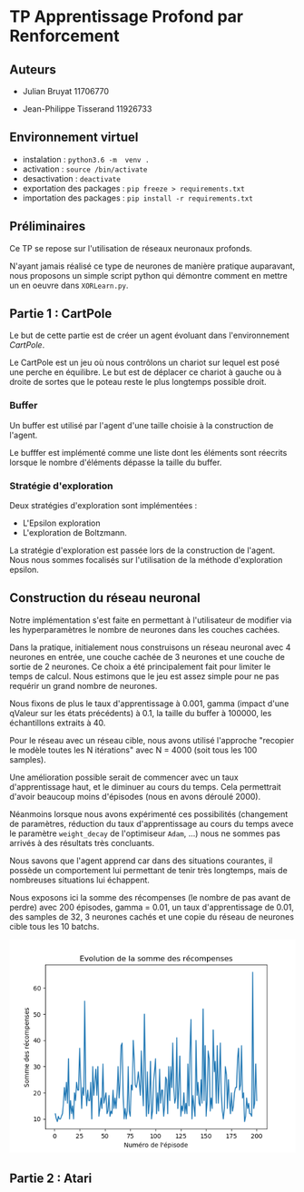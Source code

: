 # TP Apprentissage Profond par Renforcement

## Auteurs

- Julian Bruyat 11706770

- Jean-Philippe Tisserand 11926733


## Environnement virtuel
- instalation : `python3.6 -m  venv .`
- activation : `source /bin/activate`
- desactivation : `deactivate`
- exportation des packages : `pip freeze > requirements.txt`
- importation des packages : `pip install -r requirements.txt`

## Préliminaires

Ce TP se repose sur l'utilisation de réseaux neuronaux profonds.

N'ayant jamais réalisé ce type de neurones de manière pratique auparavant, nous
proposons un simple script python qui démontre comment en mettre un en oeuvre
dans `XORLearn.py`.



## Partie 1 : CartPole

Le but de cette partie est de créer un agent évoluant dans l'environnement
*CartPole*.

Le CartPole est un jeu où nous contrôlons un chariot sur lequel est posé une
perche en équilibre. Le but est de déplacer ce chariot à gauche ou à droite
de sortes que le poteau reste le plus longtemps possible droit.




### Buffer

Un buffer est utilisé par l'agent d'une taille choisie à la construction de
l'agent.

Le bufffer est implémenté comme une liste dont les éléments sont réecrits
lorsque le nombre d'éléments dépasse la taille du buffer.

### Stratégie d'exploration

Deux stratégies d'exploration sont implémentées :
- L'Epsilon exploration
- L'exploration de Boltzmann.

La stratégie d'exploration est passée lors de la construction de l'agent.
Nous nous sommes focalisés sur l'utilisation de la méthode d'exploration
epsilon.

## Construction du réseau neuronal

Notre implémentation s'est faite en permettant à l'utilisateur de modifier via
les hyperparamètres le nombre de neurones dans les couches cachées.

Dans la pratique, initialement nous construisons un réseau neuronal avec 4
neurones en entrée, une couche cachée de 3 neurones et une couche de sortie de
2 neurones. Ce choix a été principalement fait pour limiter le temps de calcul.
Nous estimons que le jeu est assez simple pour ne pas requérir un grand nombre
de neurones.

Nous fixons de plus le taux d'apprentissage à 0.001, gamma (impact d'une
qValeur sur les états précédents) à 0.1, la taille du buffer à 100000, les
échantillons extraits à 40.

Pour le réseau avec un réseau cible, nous avons utilisé l'approche "recopier le
modèle toutes les N itérations" avec N = 4000 (soit tous les 100 samples).

Une amélioration possible serait de commencer avec un taux d'apprentissage haut,
et le diminuer au cours du temps. Cela permettrait d'avoir beaucoup moins
d'épisodes (nous en avons déroulé 2000).

Néanmoins lorsque nous avons expérimenté ces possibilités (changement de paramètres,
réduction du taux d'apprentissage au cours du temps avece le paramètre `weight_decay`
de l'optimiseur `Adam`, ...) nous ne sommes pas arrivés à des résultats très concluants.

Nous savons que l'agent apprend car dans des situations courantes,
il possède un comportement lui permettant de tenir très longtemps, mais
de nombreuses situations lui échappent.

Nous exposons ici la somme des récompenses (le nombre de pas avant de perdre)
avec 200 épisodes, gamma = 0.01, un taux d'apprentissage de 0.01, des samples
de 32, 3 neurones cachés et une copie du réseau de neurones cible tous les 10 batchs.

![Courbe des récompenses du cartpole](CartPolePlot.png)





## Partie 2 : Atari





